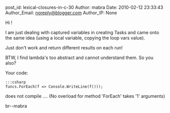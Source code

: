 post_id: lexical-closures-in-c-30
Author: mabra
Date: 2010-02-12 23:33:43
Author_Email: noreply@blogger.com
Author_IP: None

Hi !

I am just dealing with captured variables in creating Tasks and came onto the
same idea (using a local variable, copying the loop vars value).

Just don't work and return different results on each run!

BTW, I find lambda's too abstract and cannot understand them. So you also?

Your code:

    :::csharp
    funcs.ForEach(f => Console.WriteLine(f()));

does not compile ....
(No overload for method 'ForEach' takes '1' arguments)

br--mabra
